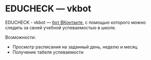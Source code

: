 # EDUCHECK — vkbot

EDUCHECK - vkbot — [бот ВКонтакте](https://vk.com/educheck "Открыть во ВКонтакте"), с помощью которого можно следить за своей учебной успеваемостью в школе.

Возможности:
  - Просмотр расписания на заданный день, неделю и месяц
  - Получение табеля успеваемости
